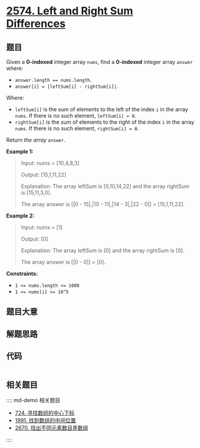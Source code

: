 # [2574. Left and Right Sum Differences](https://leetcode.com/problems/left-and-right-sum-differences/)

## 题目

Given a **0-indexed** integer array `nums`, find a **0-indexed** integer array
`answer` where:

- `answer.length == nums.length`.
- `answer[i] = |leftSum[i] - rightSum[i]|`.

Where:

- `leftSum[i]` is the sum of elements to the left of the index `i` in the array `nums`. If there is no such element, `leftSum[i] = 0`.
- `rightSum[i]` is the sum of elements to the right of the index `i` in the array `nums`. If there is no such element, `rightSum[i] = 0`.

Return _the array_ `answer`.

**Example 1:**

> Input: nums = [10,4,8,3]
>
> Output: [15,1,11,22]
>
> Explanation: The array leftSum is [0,10,14,22] and the array rightSum is [15,11,3,0].
>
> The array answer is [|0 - 15|,|10 - 11|,|14 - 3|,|22 - 0|] = [15,1,11,22].

**Example 2:**

> Input: nums = [1]
>
> Output: [0]
>
> Explanation: The array leftSum is [0] and the array rightSum is [0].
>
> The array answer is [|0 - 0|] = [0].

**Constraints:**

- `1 <= nums.length <= 1000`
- `1 <= nums[i] <= 10^5`

## 题目大意

## 解题思路

## 代码

```javascript

```

## 相关题目

:::: md-demo 相关题目

- [724. 寻找数组的中心下标](./0724.md)
- [1991. 找到数组的中间位置](https://leetcode.com/problems/find-the-middle-index-in-array)
- [2670. 找出不同元素数目差数组](https://leetcode.com/problems/find-the-distinct-difference-array)

::::
